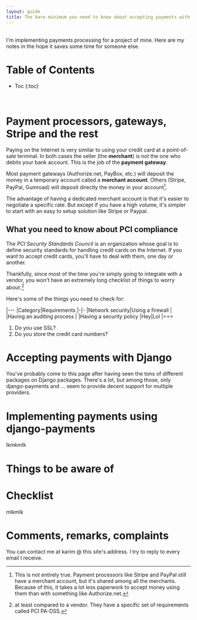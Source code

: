 ```yaml
---
layout: guide
title: The bare minimum you need to know about accepting payments with Django
---
```


<br>
I'm implementing payments processing for a project of mine. Here are my notes in the hope it saves some time for someone else.

# Table of Contents

* Toc
{:toc}

<br>


# Payment processors, gateways, Stripe and the rest

Paying on the Internet is very similar to using your credit card at a point-of-sale terminal. In both cases the seller (the **merchant**) is not the one who debits your bank account. This is the job of the **payment gateway**.

Most payment gateways (Authorize.net, PayBox, etc.) will deposit the money in a temporary account called a **merchant account**. Others (Stripe, PayPal, Gumroad) will deposit directly the money in your account[^aggregate_account].

The advantage of having a dedicated merchant account is that it's easier to negotiate a specific rate. But except if you have a high volume, it's simpler to start with an easy to setup solution like Stripe or Paypal.

## What you need to know about PCI compliance

The *PCI Security Standards Council* is an organization whose goal is to define security standards for handling credit cards on the Internet. If you want to accept credit cards, you'll have to deal with them, one day or another.

Thankfully, since most of the time you're simply going to integrate with a vendor, you won't have an extremely long checklist of things to worry about.[^vendor]

Here's some of the things you need to check for:

|---
|Category|Requirements
|-|-
|Network security|Using a firewall
|                |Having an auditing process
|                |Having a security policy
|Hey|Lol
|===

1. Do you use SSL?
2. Do you store the credit card numbers?

# Accepting payments with Django

You've probably come to this page after having seen the tons of different packages on Django packages. There's a lot, but among those, only django-payments and ... seem to provide decent support for multiple providers.


# Implementing payments using django-payments

lkmkmlk

# Things to be aware of


# Checklist

mlkmlk

# Comments, remarks, complaints

You can contact me at karim @ this site's address. I try to reply to every email I receive.

[^aggregate_account]: This is not entirely true. Payment processors like Stripe and PayPal still have a merchant account, but it's shared among all the merchants. Because of this, it takes a lot less paperwork to accept money using them than with something like Authorize.net.

[^vendor]: at least compared to a vendor. They have a specific set of requirements called PCI PA-DSS.
